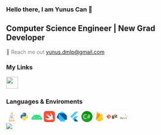 ### Hello there, I am Yunus Can  :handshake:

## Computer Science Engineer | New Grad Developer

<font color = "gray"> :email: Reach me out yunus.dmlp@gmail.com</font>

### My Links 



[<img height="32" width="32" src="https://unpkg.com/simple-icons@v9/icons/linkedin.svg" align = "left"/>][linkedin]


<br/>
<br/>

### Languages & Enviroments

<img src = "https://raw.githubusercontent.com/github/explore/80688e429a7d4ef2fca1e82350fe8e3517d3494d/topics/java/java.png" heigth = 30 width = 30>
<img src = "https://raw.githubusercontent.com/github/explore/80688e429a7d4ef2fca1e82350fe8e3517d3494d/topics/python/python.png" heigth = 30 width = 30>
<img src = "https://raw.githubusercontent.com/github/explore/80688e429a7d4ef2fca1e82350fe8e3517d3494d/topics/android/android.png" heigth = 30 width = 30>
<img src = "https://raw.githubusercontent.com/github/explore/80688e429a7d4ef2fca1e82350fe8e3517d3494d/topics/swift/swift.png" heigth = 30 width = 30>
<img src = "https://raw.githubusercontent.com/github/explore/80688e429a7d4ef2fca1e82350fe8e3517d3494d/topics/dart/dart.png" heigth = 30 width = 30>
<img src = "https://raw.githubusercontent.com/github/explore/80688e429a7d4ef2fca1e82350fe8e3517d3494d/topics/flutter/flutter.png" heigth = 30 width = 30>
<img src = "https://raw.githubusercontent.com/github/explore/80688e429a7d4ef2fca1e82350fe8e3517d3494d/topics/csharp/csharp.png" heigth = 30 width = 30>
<img src = "https://raw.githubusercontent.com/github/explore/80688e429a7d4ef2fca1e82350fe8e3517d3494d/topics/firebase/firebase.png?size=48" heigth = 30 width = 30>
<img src = "https://raw.githubusercontent.com/github/explore/80688e429a7d4ef2fca1e82350fe8e3517d3494d/topics/git/git.png?size=48" heigth = 30 width = 30>
<img src = "https://raw.githubusercontent.com/github/explore/80688e429a7d4ef2fca1e82350fe8e3517d3494d/topics/mysql/mysql.png?size=48" heigth = 30 width = 30>



<br/>
<img src = "https://github-readme-stats.vercel.app/api/top-langs/
?username=dmlpYunus&theme=github_dark" width =300 height = >


[linkedin]:https://www.linkedin.com/in/yunus-can-dumlupinar/

